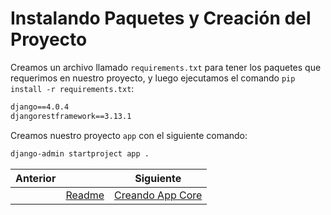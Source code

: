 # Instalando Paquetes y Creación del Proyecto

Creamos un archivo llamado `requirements.txt` para tener los paquetes que requerimos en nuestro proyecto, y luego ejecutamos el comando `pip install -r requirements.txt`:

```txt
django==4.0.4
djangorestframework==3.13.1
```

Creamos nuestro proyecto `app` con el siguiente comando:

```txt
django-admin startproject app .
```

| Anterior |                           | Siguiente                                  |
| -------- | ------------------------- | ------------------------------------------ |
|          | [Readme](../../README.md) | [Creando App Core](02_Creando_App_Core.md) |
